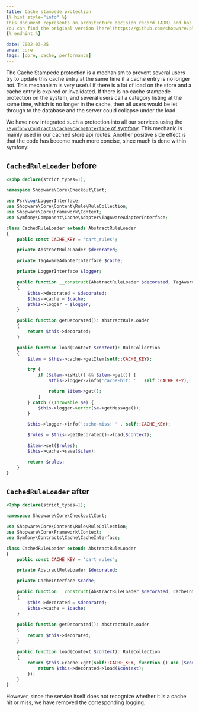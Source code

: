 ```yaml
---
title: Cache stampede protection
{% hint style="info" %}
This document represents an architecture decision record (ADR) and has been mirrored from the ADR section in our Shopware 6 repository.
You can find the original version [here](https://github.com/shopware/platform/blob/trunk/adr/2022-03-25-cache-stampede-protection.md)
{% endhint %}

date: 2022-03-25
area: core
tags: [core, cache, performance]
---
```

The Cache Stampede protection is a mechanism to prevent several users try to update this cache entry at the same time if a cache entry is no longer hot. This mechanism is very useful if there is a lot of load on the store and a cache entry is expired or invalidated. If there is no cache stampede protection on the system, and several users call a category listing at the same time, which is no longer in the cache, then all users would be let through to the database and the server could collapse under the load.

We have now integrated such a protection into all our services using the [`\Symfony\Contracts\Cache\CacheInterface` of symfony](https://symfony.com/blog/new-in-symfony-4-2-cache-stampede-protection). This mechanic is mainly used in our cached store api routes. Another positive side effect is that the code has become much more concise, since much is done within symfony:

## `CachedRuleLoader` before
```php
<?php declare(strict_types=1);

namespace Shopware\Core\Checkout\Cart;

use Psr\Log\LoggerInterface;
use Shopware\Core\Content\Rule\RuleCollection;
use Shopware\Core\Framework\Context;
use Symfony\Component\Cache\Adapter\TagAwareAdapterInterface;

class CachedRuleLoader extends AbstractRuleLoader
{
    public const CACHE_KEY = 'cart_rules';

    private AbstractRuleLoader $decorated;

    private TagAwareAdapterInterface $cache;

    private LoggerInterface $logger;

    public function __construct(AbstractRuleLoader $decorated, TagAwareAdapterInterface $cache, LoggerInterface $logger)
    {
        $this->decorated = $decorated;
        $this->cache = $cache;
        $this->logger = $logger;
    }

    public function getDecorated(): AbstractRuleLoader
    {
        return $this->decorated;
    }

    public function load(Context $context): RuleCollection
    {
        $item = $this->cache->getItem(self::CACHE_KEY);

        try {
            if ($item->isHit() && $item->get()) {
                $this->logger->info('cache-hit: ' . self::CACHE_KEY);

                return $item->get();
            }
        } catch (\Throwable $e) {
            $this->logger->error($e->getMessage());
        }

        $this->logger->info('cache-miss: ' . self::CACHE_KEY);

        $rules = $this->getDecorated()->load($context);

        $item->set($rules);
        $this->cache->save($item);

        return $rules;
    }
}
```

## `CachedRuleLoader` after
```php
<?php declare(strict_types=1);

namespace Shopware\Core\Checkout\Cart;

use Shopware\Core\Content\Rule\RuleCollection;
use Shopware\Core\Framework\Context;
use Symfony\Contracts\Cache\CacheInterface;

class CachedRuleLoader extends AbstractRuleLoader
{
    public const CACHE_KEY = 'cart_rules';

    private AbstractRuleLoader $decorated;

    private CacheInterface $cache;

    public function __construct(AbstractRuleLoader $decorated, CacheInterface $cache)
    {
        $this->decorated = $decorated;
        $this->cache = $cache;
    }

    public function getDecorated(): AbstractRuleLoader
    {
        return $this->decorated;
    }

    public function load(Context $context): RuleCollection
    {
        return $this->cache->get(self::CACHE_KEY, function () use ($context): RuleCollection {
            return $this->decorated->load($context);
        });
    }
}
```

However, since the service itself does not recognize whether it is a cache hit or miss, we have removed the corresponding logging.
